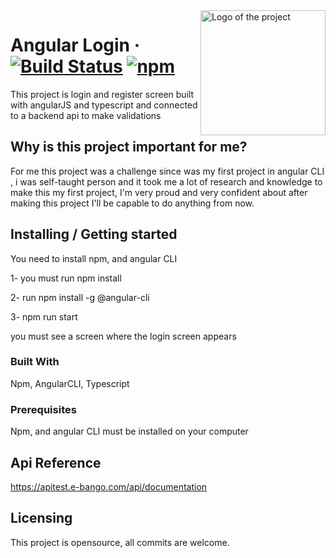 <img src="https://media3.giphy.com/media/XEDIHHp3i8bVoEdxd7/giphy.gif" alt="Logo of the project" align="right" width="200">


# Angular Login &middot; [![Build Status](https://img.shields.io/travis/npm/npm/latest.svg?style=flat-square)](https://travis-ci.org/npm/npm) [![npm](https://img.shields.io/npm/v/npm.svg?style=flat-square)](https://www.npmjs.com/package/npm) 
> 

This project is login and register screen built with angularJS and typescript and connected to a backend api to make validations

## Why is this project important for me?

For me this project was a challenge since was my first project in angular CLI , i was self-taught person and it took me a lot of research and knowledge to make this my first project, I'm very proud and very confident about after making this project I'll be capable to do anything from now. 

## Installing / Getting started

You need to install npm, and angular CLI

1- you must run npm install 

2- run npm install -g @angular-cli

3- npm run start

you must see a screen where the login screen appears


### Built With
Npm, AngularCLI, Typescript

### Prerequisites

Npm, and angular CLI must be installed on your computer

## Api Reference

https://apitest.e-bango.com/api/documentation



## Licensing

This project is opensource, all commits are welcome.





